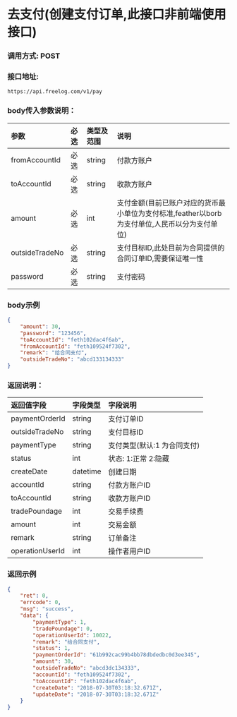 # 去支付(创建支付订单,此接口非前端使用接口)

### 调用方式: POST

### 接口地址:

```
https://api.freelog.com/v1/pay
```

### body传入参数说明：

| 参数 | 必选 | 类型及范围 | 说明 |
| :--- | :--- | :--- | :--- |
| fromAccountId | 必选 | string | 付款方账户 |
| toAccountId | 必选 | string | 收款方账户 |
| amount | 必选 | int | 支付金额(目前已账户对应的货币最小单位为支付标准,feather以borb为支付单位,人民币以分为支付单位) |
| outsideTradeNo | 必选 | string | 支付目标ID,此处目前为合同提供的合同订单ID,需要保证唯一性 |
| password | 必选 | string | 支付密码 |

### body示例

```json
{
	"amount": 30,
	"password": "123456",
	"toAccountId": "feth102dac4f6ab",
	"fromAccountId": "feth109524f7302",
	"remark": "给合同支付",
	"outsideTradeNo": "abcd133134333"
}
```

### 返回说明：

| 返回值字段 | 字段类型 | 字段说明 |
| :--- | :--- | :--- |
|  paymentOrderId | string | 支付订单ID |
|  outsideTradeNo | string | 支付目标ID |
|  paymentType | string | 支付类型(默认:1 为合同支付) |
|  status | int | 状态: 1:正常 2:隐藏 |
|  createDate | datetime | 创建日期 |
|  accountId | string | 付款方账户ID |
|  toAccountId | string | 收款方账户ID |
|  tradePoundage | int | 交易手续费 |
|  amount | int | 交易金额 |
|  remark | string | 订单备注 |
|  operationUserId | int | 操作者用户ID |

### 返回示例

```json
{
    "ret": 0,
    "errcode": 0,
    "msg": "success",
    "data": {
        "paymentType": 1,
        "tradePoundage": 0,
        "operationUserId": 10022,
        "remark": "给合同支付",
        "status": 1,
        "paymentOrderId": "61b992cac99b4bb78dbdedbc0d3ee345",
        "amount": 30,
        "outsideTradeNo": "abcd3dc134333",
        "accountId": "feth109524f7302",
        "toAccountId": "feth102dac4f6ab",
        "createDate": "2018-07-30T03:18:32.671Z",
        "updateDate": "2018-07-30T03:18:32.671Z"
    }
}
```

[账户类型]: http://doc.freelog.com/附表/账户类型.html "账户类型"

